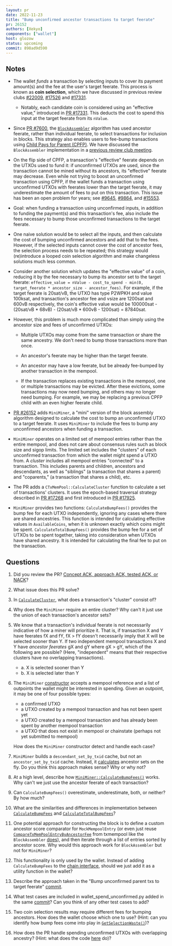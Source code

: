 ```yaml
---
layout: pr
date: 2022-11-23
title: "Bump unconfirmed ancestor transactions to target feerate"
pr: 26152
authors: [Xekyo]
components: ["wallet"]
host: glozow
status: upcoming
commit: 898ad9d590
---
```


## Notes

- The wallet *funds* a transaction by selecting inputs to cover its payment amount(s) and the fee
  at the user's target feerate. This process is known as **coin selection**, which we have discussed in
previous review clubs [#22009](/22009), [#17526](/17526) and [#17331](/17331).

    - Notably, each candidate coin is considered using an "effective value," introduced in
      [PR #17331](https://github.com/bitcoin/bitcoin/pull/17331). This deducts the cost to spend
      this input at the target feerate from its `nValue`.

- Since [PR #7600](https://github.com/bitcoin/bitcoin/pull/7600), the
  [`BlockAssembler`](https://github.com/bitcoin/bitcoin/blob/aeb395dcdbfe2b1a6c77ff218939a18afde3add9/src/node/miner.h#L164)
algorithm has used ancestor feerate, rather than individual feerate, to select transactions for
inclusion in blocks. This strategy also enables users to fee-bump transactions using [Child Pays for
Parent (CPFP)](https://bitcoinops.org/en/topics/cpfp/). We have discussed the `BlockAssembler`
implementation in a [previous review club meeting](/24538).

- On the flip side of CPFP, a transaction's "effective" feerate depends on the UTXOs used to fund
  it: if unconfirmed UTXOs are used, since the transaction cannot be mined without its ancestors,
its "effective" feerate may decrease. Even while not trying to boost an unconfirmed transaction
using CPFP, if the wallet funds a transaction using unconfirmed UTXOs with feerates lower than the
target feerate, it may underestimate the amount of fees to put on this transaction. This issue has
been an open problem for years; see
[#9645](https://github.com/bitcoin/bitcoin/issues/9645),
[#9864](https://github.com/bitcoin/bitcoin/issues/9864), and
[#15553](https://github.com/bitcoin/bitcoin/issues/15553).

- Goal: when funding a transaction using unconfirmed inputs, in addition to funding the payment(s)
  and this transaction's fee, also include the fees necessary to bump those unconfirmed transactions
to the target feerate.

- One naive solution would be to select all the inputs, and then calculate the cost of bumping
  unconfirmed ancestors and add that to the fees. However, if the selected inputs cannot cover the
cost of ancestor fees, the selection process needs to be repeated; this strategy would (re)introduce
a looped coin selection algorithm and make changeless solutions much less common.

- Consider another solution which updates the "effective value" of a coin, reducing it by the fee
  necessary to bump its ancestor set to the target feerate: `effective_value = nValue -
cost_to_spend - min(0, target_feerate * ancestor_size - ancestor_fees)`. For example, if the target
feerate is 20sat/vB, the UTXO has type P2WPKH and value 100ksat, and transaction's ancestor fee and
vsize are 1200sat and 600vB respectively, the coin's effective value would be 100000sat -
(20sat/vB * 68vB) - (20sat/vB * 600vB - 1200sat) = 87840sat.

- However, this problem is much more complicated than simply using the ancestor size and fees of
  unconfirmed UTXOs:

    - Multiple UTXOs may come from the same transaction or share the same ancestry. We don't need to
      bump those transactions more than once.

    - An ancestor's feerate may be higher than the target feerate.

    - An ancestor may have a low feerate, but be already fee-bumped by another transaction in the
      mempool.

    - If the transaction replaces existing transactions in the mempool, one or multiple transactions
      may be evicted. After these evictions, some transactions may now need bumping, and others may
      no longer need bumping. For example, we may be replacing a previous CPFP child with an
      even higher feerate child.

- [PR #26152](https://github.com/bitcoin/bitcoin/pull/26152) adds `MiniMiner`, a "mini" version of
  the block assembly algorithm designed to calculate the cost to bump an unconfirmed UTXO to a
target feerate.  It uses `MiniMiner` to include the fees to bump any unconfirmed ancestors when
funding a transaction.

- `MiniMiner` operates on a limited set of mempool entries rather than the entire mempool, and does not care
about consensus rules such as block size and sigop limits. The limited set includes the "clusters"
of each unconfirmed transaction from which the wallet might spend a UTXO from. A *cluster* includes
all mempool entries "connected" to a transaction. This includes parents and children,
ancestors and descendants, as well as "siblings" (a transaction that shares a parent) and
"coparents," (a transaction that shares a child), etc.

- The PR adds a `CTxMemPool::CalculateCluster` function to calculate a set of transactions'
  clusters. It uses the epoch-based traversal strategy described in
[PR #17268](https://github.com/bitcoin/bitcoin/pull/17268) and first introduced in
[PR #17925](https://github.com/bitcoin/bitcoin/pull/17925).

- `MiniMiner` provides two functions: `CalculateBumpFees()` provides the bump fee for each UTXO
  independently, ignoring any cases where there are shared ancestries. This function is intended for
calculating effective values in `AvailableCoins`, when it is unknown exactly which coins might be
spent.  `CalculateTotalBumpFees()` provides the bump fee for a set of UTXOs to be spent together,
taking into consideration when UTXOs have shared ancestry. It is intended for calculating the final
fee to put on the transaction.

## Questions

1. Did you review the PR? [Concept ACK, approach ACK, tested ACK, or NACK](https://github.com/bitcoin/bitcoin/blob/master/CONTRIBUTING.md#peer-review)?

1. What issue does this PR solve?

1. In
   [`CalculateCluster`](https://github.com/bitcoin-core-review-club/bitcoin/commit/995107782a1a512811d54f7abf29249f351a7cbf#diff-c065d4cd2398ad0dbcef393c5dfc53f465bf44723348892395fffd2fb3bac522R1218),
what does a transaction's "cluster" consist of?

1. Why does the `MiniMiner` require an entire cluster? Why can't it just use the union of each
   transaction's ancestor sets?

1. We know that a transaction's individual feerate is not necessarily indicative of how a miner will
  prioritize it. That is, if transaction X and Y have feerates fX and fY, fX > fY doesn't
necessarily imply that X will be selected sooner than Y. If two independent mempool transactions X
and Y have *ancestor feerates* gX and gY where gX > gY, which of the following are possible? (Here,
"independent" means that their respective clusters have no overlapping transactions).

    - a. X is selected sooner than Y
    - b. X is selected later than Y

1. The `MiniMiner`
   [constructor](https://github.com/bitcoin-core-review-club/bitcoin/blob/b669fd94f84e679d4549ef0abe1b0483e1406152/src/node/mini_miner.h#L94)
accepts a mempool reference and a list of outpoints the wallet might be interested in spending.
Given an outpoint, it may be one of four possible types:

    - a confirmed UTXO
    - a UTXO created by a mempool transaction and has not been spent yet
    - a UTXO created by a mempool transaction and has already been spent by another mempool
      transaction
    - a UTXO that does not exist in mempool or chainstate (perhaps not yet submitted to mempool)

   How does the `MiniMiner` constructor detect and handle each case?

1. `MiniMiner` builds a `descendant_set_by_txid` cache, but not an `ancestor_set_by_txid` cache.
   Instead, it
[calculates](https://github.com/bitcoin-core-review-club/bitcoin/blob/b669fd94f84e679d4549ef0abe1b0483e1406152/src/node/mini_miner.cpp#L145-L161)
ancestor sets on the fly. Do you think this approach makes sense? Why or why not?

1. At a high level, describe how
   [`MiniMiner::CalculateBumpFees()`](https://github.com/bitcoin-core-review-club/bitcoin/blob/898ad9d5904f1b689d18d94f20d92500cf443758/src/node/mini_miner.cpp#L186) works. Why can't we just use the ancestor feerate of each transaction?

1. Can `CalculateBumpFees()` overestimate, underestimate, both, or neither? By how much?

1. What are the similarities and differences in implementation between
   [`CalculateBumpFees`](https://github.com/bitcoin-core-review-club/bitcoin/blob/898ad9d5904f1b689d18d94f20d92500cf443758/src/node/mini_miner.cpp#L186) and
   [`CalculateTotalBumpFees`](https://github.com/bitcoin-core-review-club/bitcoin/blob/898ad9d5904f1b689d18d94f20d92500cf443758/src/node/mini_miner.cpp#L222)?

1. One potential approach for constructing the block is to define a custom ancestor score comparator
   for `MockMempoolEntry` (or even just reuse
[`CompareTxMemPoolEntryByAncestorFee`](https://github.com/bitcoin/bitcoin/blob/aeb395dcdbfe2b1a6c77ff218939a18afde3add9/src/txmempool.h#L277) from txmempool like the `BlockAssembler`
[does](https://github.com/bitcoin/bitcoin/blob/aeb395dcdbfe2b1a6c77ff218939a18afde3add9/src/node/miner.cpp#L347)),
and then iterate through a list of entries sorted by ancestor score. Why would this approach work for
`BlockAssembler` but not for `MiniMiner`?

1. This functionality is only used by the wallet. Instead of adding `CalculateBumpFees` to the [chain
   interface](https://github.com/bitcoin/bitcoin/pull/26152/commits/8b8bf19951c5877bd39a02a3e39ce246fadd3678),
should we just add it as a utility function in the wallet?

1. Describe the approach taken in the "Bump unconfirmed parent txs to target feerate"
   [commit](https://github.com/bitcoin/bitcoin/pull/26152/commits/ad8bffe548a2536f925e6911c7d50c1aaab1a59e).

1. What test cases are included in wallet\_spend\_unconfirmed.py added in the same
   [commit](https://github.com/bitcoin/bitcoin/pull/26152/commits/ad8bffe548a2536f925e6911c7d50c1aaab1a59e)?
Can you think of any other test cases to add?

1. Two coin selection results may require different fees for bumping ancestors. How does
   the wallet choose which one to use? (Hint: can you identify how bump fees come into play in
[`GetSelectionWaste()`](https://github.com/bitcoin-core-review-club/bitcoin/blob/898ad9d5904f1b689d18d94f20d92500cf443758/src/wallet/coinselection.cpp#L372))?

1. How does the PR handle spending unconfirmed UTXOs with overlapping ancestry? (Hint: what does the code
   [here](https://github.com/bitcoin-core-review-club/bitcoin/blob/898ad9d5904f1b689d18d94f20d92500cf443758/src/wallet/spend.cpp#L584) do)?


<!-- TODO: After meeting, uncomment and add meeting log between the irc tags
## Meeting Log

{% irc %}
{% endirc %}
-->
